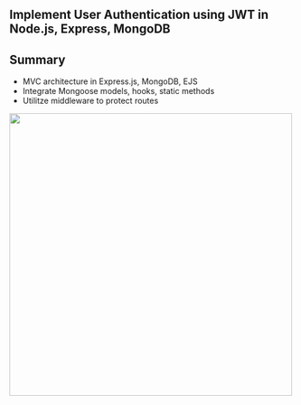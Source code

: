 ## Implement User Authentication using JWT in Node.js, Express, MongoDB

## Summary

- MVC architecture in Express.js, MongoDB, EJS
- Integrate Mongoose models, hooks, static methods
- Utilitze middleware to protect routes

<img  style="width:500px" src="https://github.com/jparkley/security-authentication/blob/main/expressjs-jwt-mongodb/screenshot-expressjs-jwt-mongodb-01.png">
